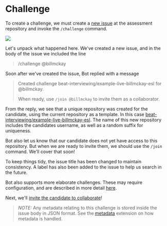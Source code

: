 # Challenge

To create a challenge, we must create a [new
issue](/beat-interviewing/example/issues/new) at the assessment repository and
invoke the `/challenge` command.

![](img/challenge-candidate.gif)

Let's unpack what happened here. We've created a new issue, and in the body of
the issue we included the line

> /challenge @billmckay

Soon after we've created the issue, Bot replied with a message

> Created challenge beat-interviewing/example-live-billmckay-esl for @billmckay.
>
> When ready, use `/join @billmckay` to invite them as a collaborator.

From the reply, we see that a unique repository was created for the candidate,
using the current repository as a template. In this case
[beat-interviewing/example-live-billmckay-esl](/beat-interviewing/example-live-billmckay-esl).
The name of this new repository includes the candidates username, as well as a
random suffix for uniqueness.

Bot also let us know that our candidate does not yet have access to this
repository. But when we are ready to invite them, we should use the `/join`
command. We'll cover that soon! 

To keep things tidy, the issue title has been changed to maintain consistency. A
label has also been added to the issue to help us search in the future.

Bot also supports more elaborate challenges. These may require configuration,
and are described in more detail [here](todo).

Next, we'll [invite the candidate to collaborate](02-join.md)!

> _NOTE:_ Any metadata relating to this challenge is stored inside the issue
> body in JSON format. See the
> [metadata](https://probot.github.io/docs/extensions/#metadata) extension on
> how metadata is handled.